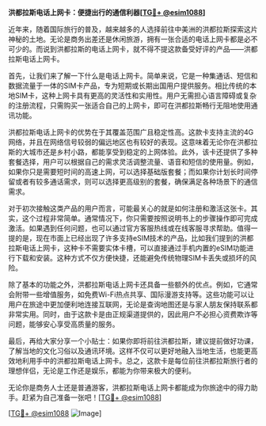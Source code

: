 **洪都拉斯电话上网卡：便捷出行的通信利器[[TG💪+ @esim1088](https://t.me/s/esim1088)]**

近年来，随着国际旅行的普及，越来越多的人选择前往中美洲的洪都拉斯探索这片神秘的土地。无论是商务出差还是休闲旅游，拥有一张合适的电话上网卡都是必不可少的。而说到洪都拉斯的电话上网卡，就不得不提这款备受好评的产品——洪都拉斯电话上网卡。

首先，让我们来了解一下什么是电话上网卡。简单来说，它是一种集通话、短信和数据流量于一体的SIM卡产品，专为短期或长期出国用户提供服务。相比传统的本地SIM卡，这种上网卡具有更高的灵活性和实用性。用户无需担心语言障碍或复杂的注册流程，只需购买一张适合自己的上网卡，即可在洪都拉斯畅行无阻地使用通讯功能。

洪都拉斯电话上网卡的优势在于其覆盖范围广且稳定性高。这款卡支持主流的4G网络，并且在网络信号较弱的偏远地区也有较好的表现。这意味着无论你在洪都拉斯的大城市还是乡村小路，都能享受到稳定的上网体验。此外，该卡还提供了多种套餐选择，用户可以根据自己的需求灵活调整流量、语音和短信的使用量。例如，如果你只是需要短时间的高速上网，可以选择基础版套餐；而如果你计划长时间停留或者有较多通话需求，则可以选择更高级别的套餐，确保满足各种场景下的通信需求。

对于初次接触这类产品的用户而言，可能最关心的就是如何注册和激活这张卡。其实，这个过程非常简单。通常情况下，你只需要按照说明书上的步骤操作即可完成激活。如果遇到任何问题，也可以通过官方客服热线或在线客服寻求帮助。值得一提的是，现在市面上已经出现了许多支持eSIM技术的产品，比如我们提到的洪都拉斯电话上网卡，这种卡不需要实体卡槽，可以直接通过手机内置的eSIM功能进行下载和安装。这种方式不仅方便快捷，还能避免传统物理SIM卡丢失或损坏的风险。

除了基本的功能之外，洪都拉斯电话上网卡还具备一些额外的优点。例如，它通常会附带一些增值服务，如免费Wi-Fi热点共享、国际漫游支持等。这些功能可以让用户在旅途中更加便利地连接互联网，无论是查询地图还是与家人朋友保持联系都非常实用。同时，由于这款卡是由正规渠道提供的，因此用户不必担心资费欺诈等问题，能够安心享受高质量的服务。

最后，再给大家分享一个小贴士：如果你即将前往洪都拉斯，建议提前做好功课，了解当地的文化习俗以及通讯环境。这样不仅可以更好地融入当地生活，也能更高效地利用手中的洪都拉斯电话上网卡。总之，这款卡是每位前往洪都拉斯旅行者的理想伴侣，无论是工作还是娱乐，都能为你带来极大的便利。

无论你是商务人士还是普通游客，洪都拉斯电话上网卡都能成为你旅途中的得力助手。赶紧为自己准备一张吧！[[TG💪+ @esim1088](https://t.me/s/esim1088)]

[[TG💪+ @esim1088](https://t.me/s/esim1088) ![Image](https://i.postimg.cc/4NQfJmqS/Snipaste-2025-05-13-00-14-12.png)]